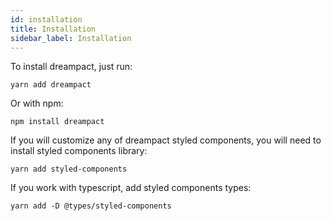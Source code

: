 ```yaml
---
id: installation
title: Installation
sidebar_label: Installation
---
```


To install dreampact, just run:

```
yarn add dreampact
```

Or with npm:

```
npm install dreampact
```

If you will customize any of dreampact styled components, you will need to install styled components library:

```
yarn add styled-components
```

If you work with typescript, add styled components types:

```
yarn add -D @types/styled-components
```